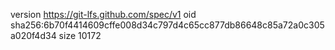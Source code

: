 version https://git-lfs.github.com/spec/v1
oid sha256:6b70f4414609cffe008d34c797d4c65cc877db86648c85a72a0c305a020f4d34
size 10172
